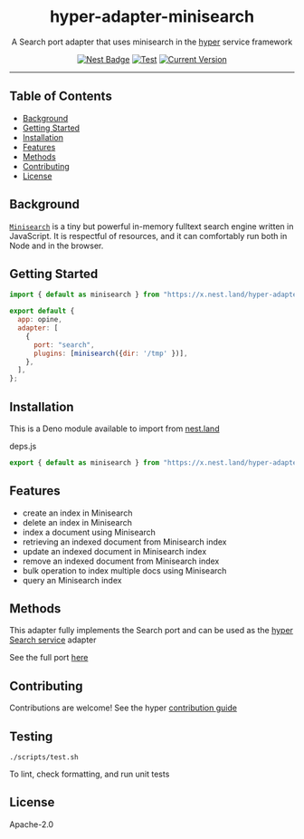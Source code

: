 <h1 align="center">hyper-adapter-minisearch</h1>
<p align="center">A Search port adapter that uses minisearch in the <a href="https://hyper.io/">hyper</a>  service framework</p>
</p>
<p align="center">
  <a href="https://nest.land/package/hyper-adapter-minisearch"><img src="https://nest.land/badge.svg" alt="Nest Badge" /></a>
  <a href="https://github.com/hyper63/hyper-adapter-minisearch/actions/workflows/test.yml"><img src="https://github.com/hyper63/hyper-adapter-minisearch/actions/workflows/test.yml/badge.svg" alt="Test" /></a>
  <a href="https://github.com/hyper63/hyper-adapter-minisearch/tags/"><img src="https://img.shields.io/github/tag/hyper63/hyper-adapter-minisearch" alt="Current Version" /></a>
</p>

---

## Table of Contents

- [Background](#background)
- [Getting Started](#getting-started)
- [Installation](#installation)
- [Features](#features)
- [Methods](#methods)
- [Contributing](#contributing)
- [License](#license)

## Background

[`Minisearch`](https://www.npmjs.com/package/minisearch) is a tiny but powerful
in-memory fulltext search engine written in JavaScript. It is respectful of
resources, and it can comfortably run both in Node and in the browser.

## Getting Started

```js
import { default as minisearch } from "https://x.nest.land/hyper-adapter-minisearch@1.0.10/mod.js";

export default {
  app: opine,
  adapter: [
    {
      port: "search",
      plugins: [minisearch({dir: '/tmp' })],
    },
  ],
};
```

## Installation

This is a Deno module available to import from
[nest.land](https://nest.land/package/hyper-adapter-minisearch)

deps.js

```js
export { default as minisearch } from "https://x.nest.land/hyper-adapter-minisearch@1.0.14/mod.js";
```

## Features

- create an index in Minisearch
- delete an index in Minisearch
- index a document using Minisearch
- retrieving an indexed document from Minisearch index
- update an indexed document in Minisearch index
- remove an indexed document from Minisearch index
- bulk operation to index multiple docs using Minisearch
- query an Minisearch index

## Methods

This adapter fully implements the Search port and can be used as the
[hyper Search service](https://docs.hyper.io/search-api) adapter

See the full port [here](https://nest.land/package/hyper-port-search)

## Contributing

Contributions are welcome! See the hyper
[contribution guide](https://docs.hyper.io/contributing-to-hyper)

## Testing

```
./scripts/test.sh
```

To lint, check formatting, and run unit tests

## License

Apache-2.0
